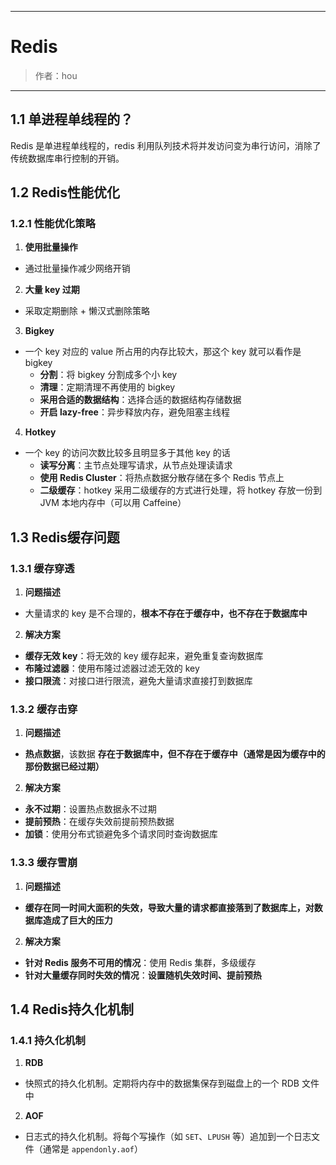 ------

# Redis

> 作者：hou
------

## 1.1 单进程单线程的？

Redis 是单进程单线程的，redis 利用队列技术将并发访问变为串行访问，消除了传统数据库串行控制的开销。

## 1.2 Redis性能优化

### 1.2.1 性能优化策略

1. **使用批量操作**  
- 通过批量操作减少网络开销  

2. **大量 key 过期**  
- 采取定期删除 + 懒汉式删除策略  

3. **Bigkey**  
- 一个 key 对应的 value 所占用的内存比较大，那这个 key 就可以看作是 bigkey  
  - **分割**：将 bigkey 分割成多个小 key  
  - **清理**：定期清理不再使用的 bigkey  
  - **采用合适的数据结构**：选择合适的数据结构存储数据  
  - **开启 lazy-free**：异步释放内存，避免阻塞主线程  

4. **Hotkey**  
- 一个 key 的访问次数比较多且明显多于其他 key 的话  
  - **读写分离**：主节点处理写请求，从节点处理读请求  
  - **使用 Redis Cluster**：将热点数据分散存储在多个 Redis 节点上  
  - **二级缓存**：hotkey 采用二级缓存的方式进行处理，将 hotkey 存放一份到 JVM 本地内存中（可以用 Caffeine）  

## 1.3 Redis缓存问题

### 1.3.1 缓存穿透

1. **问题描述**  
- 大量请求的 key 是不合理的，**根本不存在于缓存中，也不存在于数据库中**  

2. **解决方案**  
- **缓存无效 key**：将无效的 key 缓存起来，避免重复查询数据库  
- **布隆过滤器**：使用布隆过滤器过滤无效的 key  
- **接口限流**：对接口进行限流，避免大量请求直接打到数据库  

### 1.3.2 缓存击穿

1. **问题描述**  
- **热点数据**，该数据 **存在于数据库中，但不存在于缓存中（通常是因为缓存中的那份数据已经过期）**  

2. **解决方案**  
- **永不过期**：设置热点数据永不过期  
- **提前预热**：在缓存失效前提前预热数据  
- **加锁**：使用分布式锁避免多个请求同时查询数据库  

### 1.3.3 缓存雪崩

1. **问题描述**  
- **缓存在同一时间大面积的失效，导致大量的请求都直接落到了数据库上，对数据库造成了巨大的压力**  

2. **解决方案**  
- **针对 Redis 服务不可用的情况**：使用 Redis 集群，多级缓存  
- **针对大量缓存同时失效的情况**：**设置随机失效时间、提前预热**  

## 1.4 Redis持久化机制

### 1.4.1 持久化机制

1. **RDB**  
- 快照式的持久化机制。定期将内存中的数据集保存到磁盘上的一个 RDB 文件中  

2. **AOF**  
- 日志式的持久化机制。将每个写操作（如 `SET`、`LPUSH` 等）追加到一个日志文件（通常是 `appendonly.aof`）
